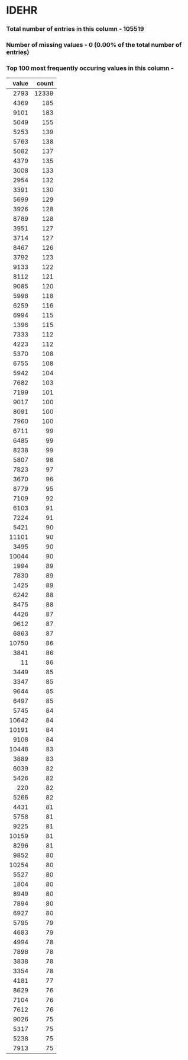 
# IDEHR

### Total number of entries in this column - 105519

### Number of missing values - 0 (0.00% of the total number of entries)

### Top 100 most frequently occuring values in this column -

|   value |   count |
|--------:|--------:|
|    2793 |   12339 |
|    4369 |     185 |
|    9101 |     183 |
|    5049 |     155 |
|    5253 |     139 |
|    5763 |     138 |
|    5082 |     137 |
|    4379 |     135 |
|    3008 |     133 |
|    2954 |     132 |
|    3391 |     130 |
|    5699 |     129 |
|    3926 |     128 |
|    8789 |     128 |
|    3951 |     127 |
|    3714 |     127 |
|    8467 |     126 |
|    3792 |     123 |
|    9133 |     122 |
|    8112 |     121 |
|    9085 |     120 |
|    5998 |     118 |
|    6259 |     116 |
|    6994 |     115 |
|    1396 |     115 |
|    7333 |     112 |
|    4223 |     112 |
|    5370 |     108 |
|    6755 |     108 |
|    5942 |     104 |
|    7682 |     103 |
|    7199 |     101 |
|    9017 |     100 |
|    8091 |     100 |
|    7960 |     100 |
|    6711 |      99 |
|    6485 |      99 |
|    8238 |      99 |
|    5807 |      98 |
|    7823 |      97 |
|    3670 |      96 |
|    8779 |      95 |
|    7109 |      92 |
|    6103 |      91 |
|    7224 |      91 |
|    5421 |      90 |
|   11101 |      90 |
|    3495 |      90 |
|   10044 |      90 |
|    1994 |      89 |
|    7830 |      89 |
|    1425 |      89 |
|    6242 |      88 |
|    8475 |      88 |
|    4426 |      87 |
|    9612 |      87 |
|    6863 |      87 |
|   10750 |      86 |
|    3841 |      86 |
|      11 |      86 |
|    3449 |      85 |
|    3347 |      85 |
|    9644 |      85 |
|    6497 |      85 |
|    5745 |      84 |
|   10642 |      84 |
|   10191 |      84 |
|    9108 |      84 |
|   10446 |      83 |
|    3889 |      83 |
|    6039 |      82 |
|    5426 |      82 |
|     220 |      82 |
|    5266 |      82 |
|    4431 |      81 |
|    5758 |      81 |
|    9225 |      81 |
|   10159 |      81 |
|    8296 |      81 |
|    9852 |      80 |
|   10254 |      80 |
|    5527 |      80 |
|    1804 |      80 |
|    8949 |      80 |
|    7894 |      80 |
|    6927 |      80 |
|    5795 |      79 |
|    4683 |      79 |
|    4994 |      78 |
|    7898 |      78 |
|    3838 |      78 |
|    3354 |      78 |
|    4181 |      77 |
|    8629 |      76 |
|    7104 |      76 |
|    7612 |      76 |
|    9026 |      75 |
|    5317 |      75 |
|    5238 |      75 |
|    7913 |      75 |
